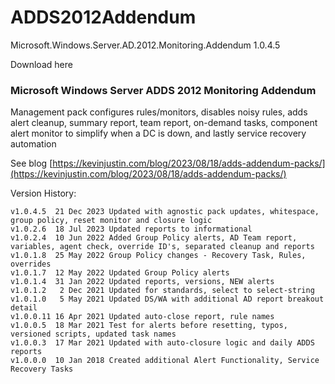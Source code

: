 # ADDS2012Addendum
Microsoft.Windows.Server.AD.2012.Monitoring.Addendum 1.0.4.5

Download here

### Microsoft Windows Server ADDS 2012 Monitoring Addendum
Management pack configures rules/monitors, disables noisy rules, adds alert cleanup, summary report, team report, on-demand tasks, component alert monitor to simplify when a DC is down, and lastly service recovery automation

See blog [https://kevinjustin.com/blog/2023/08/18/adds-addendum-packs/](https://kevinjustin.com/blog/2023/08/18/adds-addendum-packs/)

Version History:
```
v1.0.4.5  21 Dec 2023 Updated with agnostic pack updates, whitespace, group policy, reset monitor and closure logic
v1.0.2.6  18 Jul 2023 Updated reports to informational
v1.0.2.4  10 Jun 2022 Added Group Policy alerts, AD Team report, variables, agent check, override ID's, separated cleanup and reports
v1.0.1.8  25 May 2022 Group Policy changes - Recovery Task, Rules, overrides
v1.0.1.7  12 May 2022 Updated Group Policy alerts
v1.0.1.4  31 Jan 2022 Updated reports, versions, NEW alerts
v1.0.1.2   2 Dec 2021 Updated for standards, select to select-string
v1.0.1.0   5 May 2021 Updated DS/WA with additional AD report breakout detail
v1.0.0.11 16 Apr 2021 Updated auto-close report, rule names
v1.0.0.5  18 Mar 2021 Test for alerts before resetting, typos, versioned scripts, updated task names
v1.0.0.3  17 Mar 2021 Updated with auto-closure logic and daily ADDS reports
v1.0.0.0  10 Jan 2018 Created additional Alert Functionality, Service Recovery Tasks
```
